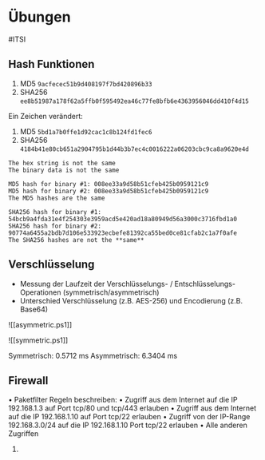 # Übungen
#ITSI 

## Hash Funktionen

1. MD5 `9acfecec51b9d408197f7bd420896b33` 
2. SHA256 `ee8b51987a178f62a5ffb0f595492ea46c77fe8bfb6e4363956046dd410f4d15`

Ein Zeichen verändert:

1. MD5 `5bd1a7b0ffe1d92cac1c8b124fd1fec6`
2. SHA256 `4184b41e80cb651a2904795b1d44b3b7ec4c0016222a06203cbc9ca8a9620e4d`

```
The hex string is not the same
The binary data is not the same

MD5 hash for binary #1: 008ee33a9d58b51cfeb425b0959121c9 
MD5 hash for binary #2: 008ee33a9d58b51cfeb425b0959121c9 
The MD5 hashes are the same 

SHA256 hash for binary #1: 54bcb9a4fda31e4f254303e3959acd5e420ad18a80949d56a3000c3716fbd1a0 
SHA256 hash for binary #2: 90774a6455a2bdb7d106e533923ecbefe81392ca55bed0ce81cfab2c1a7f0afe 
The SHA256 hashes are not the **same**
```


## Verschlüsselung

- Messung der Laufzeit der Verschlüsselungs- / Entschlüsselungs- Operationen (symmetrisch/asymmetrisch)
- Unterschied Verschlüsselung (z.B. AES-256) und Encodierung (z.B. Base64)

![[asymmetric.ps1]]

![[symmetric.ps1]]

Symmetrisch: 0.5712 ms
Asymmetrisch: 6.3404 ms

## Firewall

• Paketfilter Regeln beschreiben: 
	• Zugriff aus dem Internet auf die IP 192.168.1.3 auf Port tcp/80 und tcp/443 erlauben 
	• Zugriff aus dem Internet auf die IP 192.168.1.10 auf Port tcp/22 erlauben 
	• Zugriff von der IP-Range 192.168.3.0/24 auf die IP 192.168.1.10 Port tcp/22 erlauben 
	• Alle anderen Zugriffen

1. 